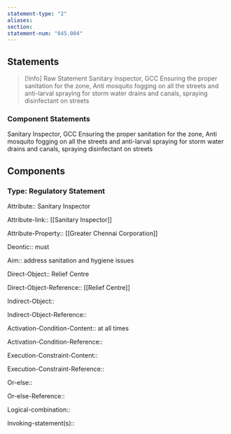 ```yaml
---
statement-type: "2"
aliases: 
section: 
statement-num: "045.004"
---
```

## Statements 
> [!info] Raw Statement
> Sanitary Inspector, GCC 
Ensuring the proper sanitation for the zone, Anti mosquito fogging on all the streets and anti-larval spraying for storm water drains and canals, spraying disinfectant on streets 
> 

### Component Statements
Sanitary Inspector, GCC 
Ensuring the proper sanitation for the zone, Anti mosquito fogging on all the streets and anti-larval spraying for storm water drains and canals, spraying disinfectant on streets 
## Components
### Type: Regulatory Statement
Attribute:: Sanitary Inspector

Attribute-link:: [[Sanitary Inspector]]

Attribute-Property:: [[Greater Chennai Corporation]]

Deontic:: must

Aim:: address sanitation and hygiene issues 

Direct-Object:: Relief Centre

Direct-Object-Reference::  [[Relief Centre]]


Indirect-Object::

Indirect-Object-Reference:: 


Activation-Condition-Content:: at all times

Activation-Condition-Reference:: 


Execution-Constraint-Content::

Execution-Constraint-Reference:: 


Or-else::

Or-else-Reference:: 


Logical-combination::


Invoking-statement(s)::
